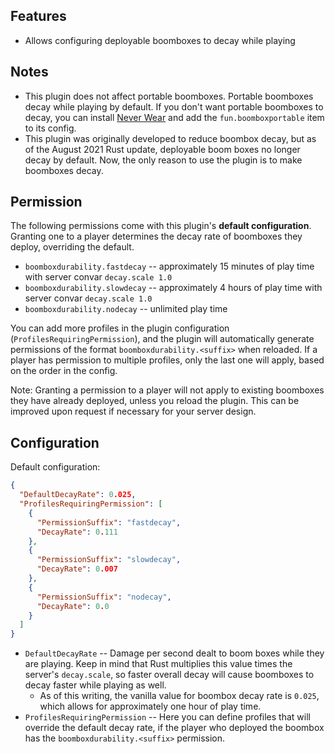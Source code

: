## Features

- Allows configuring deployable boomboxes to decay while playing

## Notes

- This plugin does not affect portable boomboxes. Portable boomboxes decay while playing by default. If you don't want portable boomboxes to decay, you can install [Never Wear](https://umod.org/plugins/never-wear) and add the `fun.boomboxportable` item to its config.
- This plugin was originally developed to reduce boombox decay, but as of the August 2021 Rust update, deployable boom boxes no longer decay by default. Now, the only reason to use the plugin is to make boomboxes decay.

## Permission

The following permissions come with this plugin's **default configuration**. Granting one to a player determines the decay rate of boomboxes they deploy, overriding the default.

- `boomboxdurability.fastdecay` -- approximately 15 minutes of play time with server convar `decay.scale 1.0`
- `boomboxdurability.slowdecay` -- approximately 4 hours of play time with server convar `decay.scale 1.0`
- `boomboxdurability.nodecay` -- unlimited play time

You can add more profiles in the plugin configuration (`ProfilesRequiringPermission`), and the plugin will automatically generate permissions of the format `boomboxdurability.<suffix>` when reloaded. If a player has permission to multiple profiles, only the last one will apply, based on the order in the config.

Note: Granting a permission to a player will not apply to existing boomboxes they have already deployed, unless you reload the plugin. This can be improved upon request if necessary for your server design.

## Configuration

Default configuration:

```json
{
  "DefaultDecayRate": 0.025,
  "ProfilesRequiringPermission": [
    {
      "PermissionSuffix": "fastdecay",
      "DecayRate": 0.111
    },
    {
      "PermissionSuffix": "slowdecay",
      "DecayRate": 0.007
    },
    {
      "PermissionSuffix": "nodecay",
      "DecayRate": 0.0
    }
  ]
}
```

- `DefaultDecayRate` -- Damage per second dealt to boom boxes while they are playing. Keep in mind that Rust multiplies this value times the server's `decay.scale`, so faster overall decay will cause boomboxes to decay faster while playing as well.
  - As of this writing, the vanilla value for boombox decay rate is `0.025`, which allows for approximately one hour of play time.
- `ProfilesRequiringPermission` -- Here you can define profiles that will override the default decay rate, if the player who deployed the boombox has the `boomboxdurability.<suffix>` permission.
